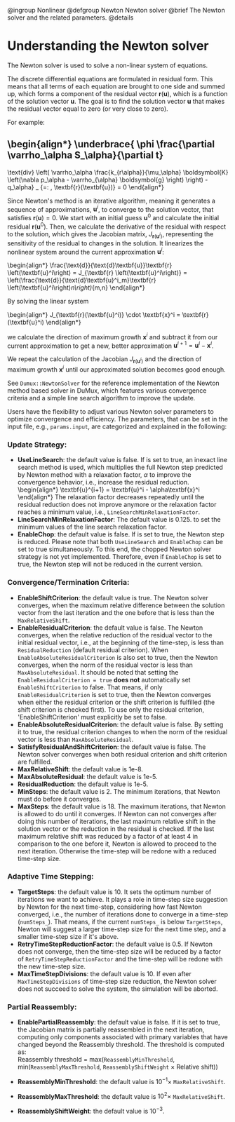@ingroup Nonlinear
@defgroup Newton Newton solver
@brief The Newton solver and the related parameters.
@details
# Understanding the Newton solver
The Newton solver is used to solve a non-linear system of equations.

The discrete differential equations are formulated in residual form.
This means that all terms of each equation are brought to one side and summed up, which forms a component of the residual vector $\textbf{r}(\textbf{u})$, which is a function of the solution vector $\textbf{u}$. The goal is to find the solution vector $\textbf{u}$ that makes the residual vector equal to zero (or very close to zero).

For example:

\begin{align*}
\underbrace{
  \phi \frac{\partial \varrho_\alpha S_\alpha}{\partial t}
 -
 \text{div} \left(
 \varrho_\alpha \frac{k_{r\alpha}}{\mu_\alpha} \boldsymbol{K}
 \left(\nabla p_\alpha - \varrho_{\alpha} \boldsymbol{g} \right)
 \right) - q_\alpha} _
{=: \, \textbf{r}(\textbf{u})}
= 0
\end{align*}

Since Newton's method is an iterative algorithm, meaning it generates a sequence of approximations, $\textbf{u}^i$, to converge to the solution vector, that satisfies $\textbf{r}(\textbf{u}) = 0$.
We start with an initial guess $\textbf{u}^0$ and
calculate the initial residual $\textbf{r}(\textbf{u}^0)$. Then,
we calculate the derivative of the residual with respect to the solution, which gives the Jacobian matrix, $J_{\textbf{r} \left(\textbf{u}^i\right)}$, representing the sensitivity of the residual to changes in the solution. It linearizes the nonlinear system around the current approximation $\textbf{u}^i$:

\begin{align*}
  \frac{\text{d}}{\text{d}\textbf{u}}\textbf{r} \left(\textbf{u}^i\right)
  = J_{\textbf{r} \left(\textbf{u}^i\right)}
  = \left(\frac{\text{d}}{\text{d}\textbf{u}^i_m}\textbf{r} \left(\textbf{u}^i\right)_n\right)_{m,n}
\end{align*}

By solving the linear system

\begin{align*}
  J_{\textbf{r}(\textbf{u}^i)} \cdot \textbf{x}^i = \textbf{r}(\textbf{u}^i)
\end{align*}

we calculate the direction of maximum growth $\textbf{x}^i$ and subtract it from
our current approximation to get a new, better approximation
$\textbf{u}^{i+1} = \textbf{u}^i - \textbf{x}^i$.

We repeat the calculation of the Jacobian $J_{\textbf{r}(\textbf{u}^i)}$ and the
direction of maximum growth $\textbf{x}^i$ until our approximated solution becomes good enough.

See `Dumux::NewtonSolver` for the reference implementation of the Newton method based solver in DuMux, which features various convergence criteria and a simple line search algorithm to improve the update.

Users have the flexibility to adjust various Newton solver parameters to optimize convergence and efficiency.
The parameters, that can be set in the input file, e.g., `params.input`, are categorized and explained in the following:
### Update Strategy:
  - **UseLineSearch**: the default value is false. If is set to true, an inexact line search method is used, which multiplies the full Newton step predicted by Newton method with a relaxation factor, $\alpha$ to improve the convergence behavior, i.e., increase the residual reduction.
   \begin{align*}
   \textbf{u}^{i+1} = \textbf{u}^i - \alpha\textbf{x}^i
   \end{align*}
   The relaxation factor decreases repeatedly until the residual reduction does not improve anymore or the relaxation factor reaches a minimum value, i.e., `LineSearchMinRelaxationFactor`.
  - **LineSearchMinRelaxationFactor**: The default value is 0.125. to set the minimum values of the line search relaxation factor.
  - **EnableChop**: the default value is false. If is set to true, the Newton step is reduced. Please note that both `UseLineSearch` and `EnableChop` can be set to true simultaneously. To this end, the chopped Newton solver strategy is not yet implemented. Therefore, even if `EnableChop` is set to true, the Newton step will not be reduced in the current version.
### Convergence/Termination Criteria:
  - **EnableShiftCriterion**: the default value is true. The Newton solver converges, when the maximum relative difference between the solution vector from the last iteration and the one before that is less than the `MaxRelativeShift`.
  - **EnableResidualCriterion**: the default value is false. The Newton converges, when the relative reduction of the residual vector to the initial residual vector, i.e., at the beginning of the time-step, is less than `ResidualReduction` (default residual criterion). When `EnableAbsoluteResidualCriterion` is also set to true, then the Newton converges, when the norm of the residual vector is less than `MaxAbsoluteResidual`. It should be noted that setting the `EnableResidualCriterion = true` **does not** automatically set `EnableShiftCriterion` to false. That means, if only `EnableResidualCriterion` is set to true, then the Newton converges when either the residual criterion or the shift criterion is fulfilled (the shift criterion is checked first). To use only the residual criterion, 'EnableShiftCriterion' must explicitly be set to false.
  - **EnableAbsoluteResidualCriterion**: the default value is false. By setting it to true, the residual criterion changes to when the norm of the residual vector is less than `MaxAbsoluteResidual`.
  - **SatisfyResidualAndShiftCriterion**: the default value is false. The Newton solver converges when both residual criterion and shift criterion are fulfilled.
  - **MaxRelativeShift**: the default value is 1e-8.
  - **MaxAbsoluteResidual**: the default value is 1e-5.
  - **ResidualReduction**: the default value is 1e-5.
  - **MinSteps**: the default value is 2. The minimum iterations, that Newton must do before it converges.
  - **MaxSteps**: the default value is 18. The maximum iterations, that Newton is allowed to do until it converges. If Newton can not converges after doing this number of iterations, the last maximum relative shift in the solution vector or the reduction in the residual is checked. If the last maximum relative shift was reduced by a factor of at least 4 in comparison to the one before it, Newton is allowed to proceed to the next iteration. Otherwise the time-step will be redone with a reduced time-step size.
### Adaptive Time Stepping:
  - **TargetSteps**: the default value is 10. It sets the optimum number of iterations we want to achieve. It plays a role in time-step size suggestion by Newton for the next time-step, considering how fast Newton converged, i.e., the number of iterations done to converge in a time-step (`numSteps_`). That means, if the current `numSteps_` is below `TargetSteps`, Newton will suggest a larger time-step size for the next time step, and a smaller time-step size if it's above.
  - **RetryTimeStepReductionFactor**: the default value is 0.5. If Newton does not converge, then the time-step size will be reduced by a factor of `RetryTimeStepReductionFactor` and the time-step will be redone with the new time-step size.
  - **MaxTimeStepDivisions**: the default value is 10. If even after `MaxTimeStepDivisions` of time-step size reduction, the Newton solver does not succeed to solve the system, the simulation will be aborted.
### Partial Reassembly:
  - **EnablePartialReassembly**: the default value is false. If it is set to true, the Jacobian matrix is partially reassembled in the next iteration, computing only components associated with primary variables that have changed beyond the Reassembly threshold. The threshold is computed as: <br> Reassembly threshold = max(`ReassemblyMinThreshold`, min(`ReassemblyMaxThreshold`, `ReassemblyShiftWeight` $\times$ Relative shift))

  - **ReassemblyMinThreshold**: the default value is $10^{-1} \times$ `MaxRelativeShift`.
  - **ReassemblyMaxThreshold**: the default value is $10^2 \times$ `MaxRelativeShift`.
  - **ReassemblyShiftWeight**: the default value is $10^{-3}$.
